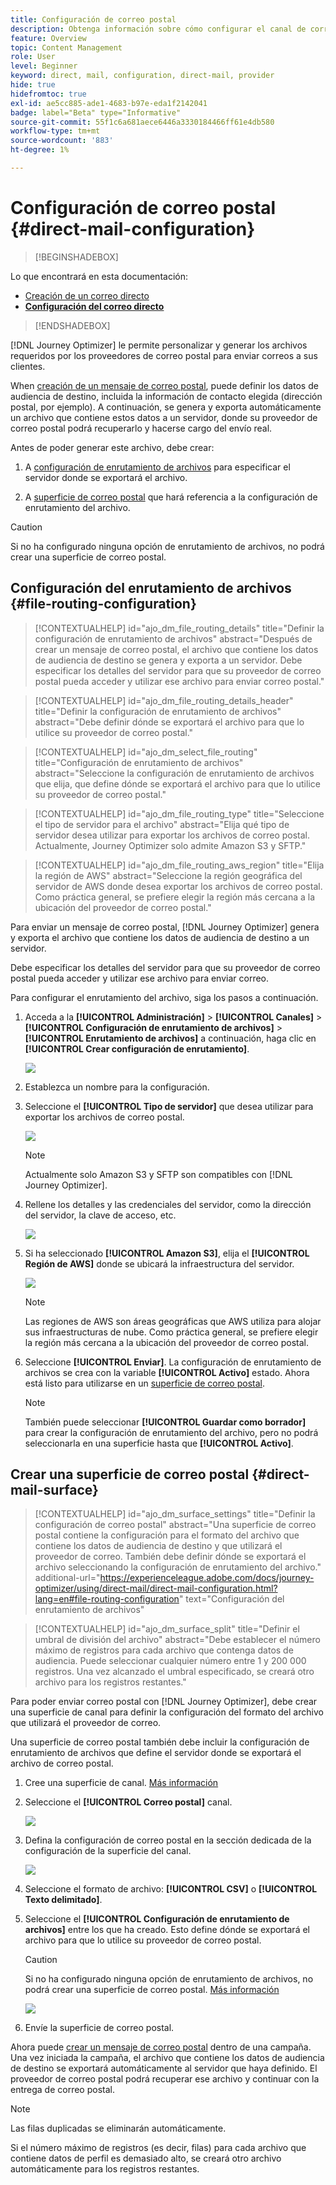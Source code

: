 ```yaml
---
title: Configuración de correo postal
description: Obtenga información sobre cómo configurar el canal de correo postal en Journey Optimizer
feature: Overview
topic: Content Management
role: User
level: Beginner
keyword: direct, mail, configuration, direct-mail, provider
hide: true
hidefromtoc: true
exl-id: ae5cc885-ade1-4683-b97e-eda1f2142041
badge: label="Beta" type="Informative"
source-git-commit: 55f1c6a681aece6446a3330184466ff61e4db580
workflow-type: tm+mt
source-wordcount: '883'
ht-degree: 1%

---
```


# Configuración de correo postal {#direct-mail-configuration}

>[!BEGINSHADEBOX]

Lo que encontrará en esta documentación:

* [Creación de un correo directo](create-direct-mail.md)
* **[Configuración del correo directo](direct-mail-configuration.md)**

>[!ENDSHADEBOX]

[!DNL Journey Optimizer] le permite personalizar y generar los archivos requeridos por los proveedores de correo postal para enviar correos a sus clientes.

When [creación de un mensaje de correo postal](../direct-mail/create-direct-mail.md), puede definir los datos de audiencia de destino, incluida la información de contacto elegida (dirección postal, por ejemplo). A continuación, se genera y exporta automáticamente un archivo que contiene estos datos a un servidor, donde su proveedor de correo postal podrá recuperarlo y hacerse cargo del envío real.

Antes de poder generar este archivo, debe crear:

1. A [configuración de enrutamiento de archivos](#file-routing-configuration) para especificar el servidor donde se exportará el archivo.

1. A [superficie de correo postal](#direct-mail-surface) que hará referencia a la configuración de enrutamiento del archivo.

>[!CAUTION]
>
>Si no ha configurado ninguna opción de enrutamiento de archivos, no podrá crear una superficie de correo postal.

## Configuración del enrutamiento de archivos {#file-routing-configuration}

>[!CONTEXTUALHELP]
>id="ajo_dm_file_routing_details"
>title="Definir la configuración de enrutamiento de archivos"
>abstract="Después de crear un mensaje de correo postal, el archivo que contiene los datos de audiencia de destino se genera y exporta a un servidor. Debe especificar los detalles del servidor para que su proveedor de correo postal pueda acceder y utilizar ese archivo para enviar correo postal."

<!--
>additional-url="https://experienceleague.adobe.com/docs/journey-optimizer/using/direct-mail/create-direct-mail.html" text="Create a direct mail message"-->

>[!CONTEXTUALHELP]
>id="ajo_dm_file_routing_details_header"
>title="Definir la configuración de enrutamiento de archivos"
>abstract="Debe definir dónde se exportará el archivo para que lo utilice su proveedor de correo postal."

>[!CONTEXTUALHELP]
>id="ajo_dm_select_file_routing"
>title="Configuración de enrutamiento de archivos"
>abstract="Seleccione la configuración de enrutamiento de archivos que elija, que define dónde se exportará el archivo para que lo utilice su proveedor de correo postal."

>[!CONTEXTUALHELP]
>id="ajo_dm_file_routing_type"
>title="Seleccione el tipo de servidor para el archivo"
>abstract="Elija qué tipo de servidor desea utilizar para exportar los archivos de correo postal. Actualmente, Journey Optimizer solo admite Amazon S3 y SFTP."

>[!CONTEXTUALHELP]
>id="ajo_dm_file_routing_aws_region"
>title="Elija la región de AWS"
>abstract="Seleccione la región geográfica del servidor de AWS donde desea exportar los archivos de correo postal. Como práctica general, se prefiere elegir la región más cercana a la ubicación del proveedor de correo postal."

Para enviar un mensaje de correo postal, [!DNL Journey Optimizer] genera y exporta el archivo que contiene los datos de audiencia de destino a un servidor.

Debe especificar los detalles del servidor para que su proveedor de correo postal pueda acceder y utilizar ese archivo para enviar correo.

Para configurar el enrutamiento del archivo, siga los pasos a continuación.

1. Acceda a la **[!UICONTROL Administración]** > **[!UICONTROL Canales]** > **[!UICONTROL Configuración de enrutamiento de archivos]** > **[!UICONTROL Enrutamiento de archivos]** a continuación, haga clic en **[!UICONTROL Crear configuración de enrutamiento]**.

   ![](assets/file-routing-config-button.png)

1. Establezca un nombre para la configuración.

1. Seleccione el **[!UICONTROL Tipo de servidor]** que desea utilizar para exportar los archivos de correo postal.

   ![](assets/file-routing-config-type.png)

   >[!NOTE]
   >
   >Actualmente solo Amazon S3 y SFTP son compatibles con [!DNL Journey Optimizer].

1. Rellene los detalles y las credenciales del servidor, como la dirección del servidor, la clave de acceso, etc.

   ![](assets/file-routing-config-sftp-details.png)

1. Si ha seleccionado **[!UICONTROL Amazon S3]**, elija el **[!UICONTROL Región de AWS]** donde se ubicará la infraestructura del servidor.

   ![](assets/file-routing-config-aws-region.png)

   >[!NOTE]
   >
   >Las regiones de AWS son áreas geográficas que AWS utiliza para alojar sus infraestructuras de nube. Como práctica general, se prefiere elegir la región más cercana a la ubicación del proveedor de correo postal.

1. Seleccione **[!UICONTROL Enviar]**. La configuración de enrutamiento de archivos se crea con la variable **[!UICONTROL Activo]** estado. Ahora está listo para utilizarse en un [superficie de correo postal](#direct-mail-surface).

   >[!NOTE]
   >
   >También puede seleccionar **[!UICONTROL Guardar como borrador]** para crear la configuración de enrutamiento del archivo, pero no podrá seleccionarla en una superficie hasta que **[!UICONTROL Activo]**.

## Crear una superficie de correo postal {#direct-mail-surface}

>[!CONTEXTUALHELP]
>id="ajo_dm_surface_settings"
>title="Definir la configuración de correo postal"
>abstract="Una superficie de correo postal contiene la configuración para el formato del archivo que contiene los datos de audiencia de destino y que utilizará el proveedor de correo. También debe definir dónde se exportará el archivo seleccionando la configuración de enrutamiento del archivo."
>additional-url="https://experienceleague.adobe.com/docs/journey-optimizer/using/direct-mail/direct-mail-configuration.html?lang=en#file-routing-configuration" text="Configuración del enrutamiento de archivos"

<!--
>[!CONTEXTUALHELP]
>id="ajo_dm_surface_sort"
>title="Define the sort order"
>abstract="If you select this option, the sort will be by profile ID, ascending or descending. If you unselect it, the sorting configuration defined when creating the direct mail message within a journey or a campaign."-->

>[!CONTEXTUALHELP]
>id="ajo_dm_surface_split"
>title="Definir el umbral de división del archivo"
>abstract="Debe establecer el número máximo de registros para cada archivo que contenga datos de audiencia. Puede seleccionar cualquier número entre 1 y 200 000 registros. Una vez alcanzado el umbral especificado, se creará otro archivo para los registros restantes."

Para poder enviar correo postal con [!DNL Journey Optimizer], debe crear una superficie de canal para definir la configuración del formato del archivo que utilizará el proveedor de correo.

Una superficie de correo postal también debe incluir la configuración de enrutamiento de archivos que define el servidor donde se exportará el archivo de correo postal.

1. Cree una superficie de canal. [Más información](../configuration/channel-surfaces.md)

1. Seleccione el **[!UICONTROL Correo postal]** canal.

   ![](assets/surface-direct-mail-channel.png)

1. Defina la configuración de correo postal en la sección dedicada de la configuración de la superficie del canal.

   ![](assets/surface-direct-mail-settings.png)

   <!--![](assets/surface-direct-mail-settings-with-insertion.png)-->

1. Seleccione el formato de archivo: **[!UICONTROL CSV]** o **[!UICONTROL Texto delimitado]**.

1. Seleccione el **[!UICONTROL Configuración de enrutamiento de archivos]** entre los que ha creado. Esto define dónde se exportará el archivo para que lo utilice su proveedor de correo postal.

   >[!CAUTION]
   >
   >Si no ha configurado ninguna opción de enrutamiento de archivos, no podrá crear una superficie de correo postal. [Más información](#file-routing-configuration)

   ![](assets/surface-direct-mail-file-routing.png)

   <!--![](assets/surface-direct-mail-file-routing-with-insertion.png)-->

1. Envíe la superficie de correo postal.

Ahora puede [crear un mensaje de correo postal](../direct-mail/create-direct-mail.md) dentro de una campaña. Una vez iniciada la campaña, el archivo que contiene los datos de audiencia de destino se exportará automáticamente al servidor que haya definido. El proveedor de correo postal podrá recuperar ese archivo y continuar con la entrega de correo postal.

>[!NOTE]
>
>Las filas duplicadas se eliminarán automáticamente.
>
>Si el número máximo de registros (es decir, filas) para cada archivo que contiene datos de perfil es demasiado alto, se creará otro archivo automáticamente para los registros restantes.

<!--
    In the **[!UICONTROL Insertion]** section, you can choose to automatically remove duplicate rows.

    Define the maximum number of records (i.e. rows) for each file containing profile data. After the specified threshold is reached, another file will be created for the remaining records.

    ![](assets/surface-direct-mail-split.png)

    For example, if there are 100,000 records in the file and the threshold limit is set to 60,000, the records will be split into two files. The first file will contain 60,000 rows, and the second file will contain the remaining 40,000 rows.

    >[!NOTE]
    >
    >NOTE You can set any number between 1 and 200,000 records, meaning each file must contain at least 1 row and no more than 200,000 rows.

-->